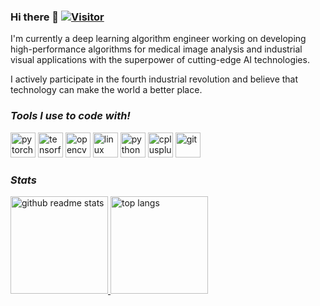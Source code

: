 ### Hi there 👋 [![Visitor](https://visitor-badge.glitch.me/badge?page_id=junliu-cn.junliu-cn)](https://github.com/junliu-cn/junliu-cn)

I'm currently a deep learning algorithm engineer working on developing high-performance algorithms for medical image analysis and industrial visual applications with the superpower of cutting-edge AI technologies. 

I actively participate in the fourth industrial revolution and believe that technology can make the world a better place.

### *Tools I use to code with!*

<p align="left">
  <img src="https://www.vectorlogo.zone/logos/pytorch/pytorch-icon.svg" alt="pytorch" width="40" height="40"/>
  <img src="https://www.vectorlogo.zone/logos/tensorflow/tensorflow-icon.svg" alt="tensorflow" width="40" height="40"/>
  <img src="https://www.vectorlogo.zone/logos/opencv/opencv-icon.svg" alt="opencv" width="40" height="40"/>
  <img src="https://www.vectorlogo.zone/logos/linux/linux-icon.svg" alt="linux" width="40" height="40"/>
  <img src="https://www.vectorlogo.zone/logos/python/python-icon.svg" alt="python" width="40" height="40"/>
  <img src="https://gitee.com/zhiqwang/logos/raw/master/cpp_logo.svg" alt="cplusplus" width="40" height="40"/>
  <img src="https://www.vectorlogo.zone/logos/git-scm/git-scm-icon.svg" alt="git" width="40" height="40"/>
</p>

### *Stats*

<p align="left">
  <a href="https://github.com/junliu-cn?tab=repositories">
    <img src="https://github-readme-stats.vercel.app/api?username=junliu-cn&count_private=true&show_icons=true&hide=issues&include_all_commits=true" alt="github readme stats" height="156"/>
  </a>    
  <a href="https://github.com/junliu-cn?tab=repositories">
    <img src="https://github-readme-stats.anuraghazra1.vercel.app/api/top-langs/?username=junliu-cn&count_private=true&layout=compact&hide=jupyter%20notebook" alt="top langs" height="156"/>
  </a>
</p>
